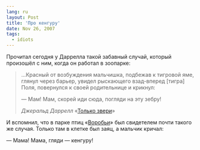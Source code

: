 ```yaml
---
lang: ru
layout: Post
title: 'Про кенгуру'
date: Nov 26, 2007
tags:
  - idiots
---
```


Прочитал сегодня у Даррелла такой забавный случай, который произошёл с ним, когда он работал в зоопарке:

> …Красный от возбуждения мальчишка, подбежав к тигровой яме, глянул через барьер, увидел рыскающего взад-вперед [тигра] Поля, повернулся к своей родительнице и крикнул:
>
> — Мам! Мам, скорей иди сюда, погляди на эту зебру!
>
> *Джеральд Даррелл* «[Только звери](http://www.lib.ru/NATUR/DARREL/zweri.txt)»

И вспомнил, что в парке птиц «[Воробьи](http://www.birdspark.ru/)» был свидетелем почти такого же случая. Только там в клетке был заяц, а мальчик кричал:

— Мама! Мама, гляди — кенгуру!
